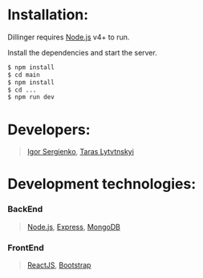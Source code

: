 # Installation:

Dillinger requires [Node.js](https://nodejs.org/) v4+ to run.

Install the dependencies and start the server.

```sh
$ npm install
$ cd main
$ npm install
$ cd ...
$ npm run dev
```
# Developers:
> [Igor Sergienko](https://github.com/SpaceHolderdJs),
> [Taras Lytvtnskyi](https://github.com/taras-lytvynskyi)

# Development technologies:
### **BackEnd** 
> [Node.js](https://nodejs.org/),
> [Express](https://expressjs.com/ru/),
> [MongoDB](https://www.mongodb.com/)
### **FrontEnd**
> [ReactJS](https://reactjs.org/),
> [Bootstrap](https://getbootstrap.com/)

